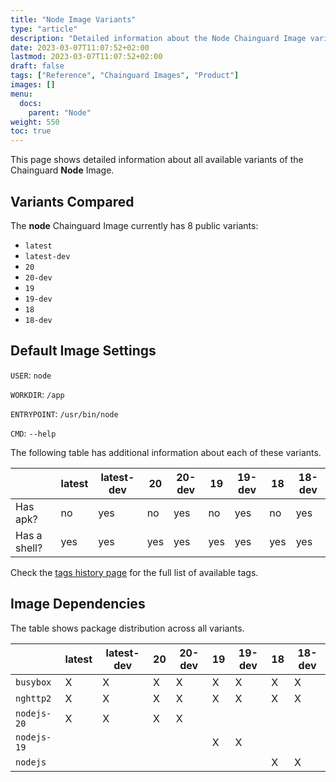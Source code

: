 ```yaml
---
title: "Node Image Variants"
type: "article"
description: "Detailed information about the Node Chainguard Image variants"
date: 2023-03-07T11:07:52+02:00
lastmod: 2023-03-07T11:07:52+02:00
draft: false
tags: ["Reference", "Chainguard Images", "Product"]
images: []
menu:
  docs:
    parent: "Node"
weight: 550
toc: true
---
```


This page shows detailed information about all available variants of the Chainguard **Node** Image.

## Variants Compared
The **node** Chainguard Image currently has 8 public variants: 

- `latest`
- `latest-dev`
- `20`
- `20-dev`
- `19`
- `19-dev`
- `18`
- `18-dev`

## Default Image Settings
`USER`:		`node`

`WORKDIR`:	`/app`

`ENTRYPOINT`:	`/usr/bin/node`

`CMD`:		`--help`

The following table has additional information about each of these variants.

|              | latest | latest-dev | 20  | 20-dev | 19  | 19-dev | 18  | 18-dev |
|--------------|--------|------------|-----|--------|-----|--------|-----|--------|
| Has apk?     | no     | yes        | no  | yes    | no  | yes    | no  | yes    |
| Has a shell? | yes    | yes        | yes | yes    | yes | yes    | yes | yes    |

Check the [tags history page](/chainguard/chainguard-images/reference/node/tags_history/) for the full list of available tags.
## Image Dependencies
The table shows package distribution across all variants.

|             | latest | latest-dev | 20 | 20-dev | 19 | 19-dev | 18 | 18-dev |
|-------------|--------|------------|----|--------|----|--------|----|--------|
| `busybox`   | X      | X          | X  | X      | X  | X      | X  | X      |
| `nghttp2`   | X      | X          | X  | X      | X  | X      | X  | X      |
| `nodejs-20` | X      | X          | X  | X      |    |        |    |        |
| `nodejs-19` |        |            |    |        | X  | X      |    |        |
| `nodejs`    |        |            |    |        |    |        | X  | X      |
